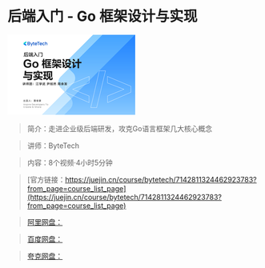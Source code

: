 # 后端入门 - Go 框架设计与实现

![img](../../assets/2c5ce299dc2440cb85426ceaad7f5bdd~tplv-k3u1fbpfcp-no-mark_284_284_284_178.png)

> 简介：走进企业级后端研发，攻克Go语言框架几大核心概念

> 讲师：ByteTech

> 内容：8个视频·4小时5分钟

> [官方链接：https://juejin.cn/course/bytetech/7142811324462923783?from_page=course_list_page](https://juejin.cn/course/bytetech/7142811324462923783?from_page=course_list_page)

> [阿里网盘：]()

> [百度网盘：]()

> [夸克网盘：]()
